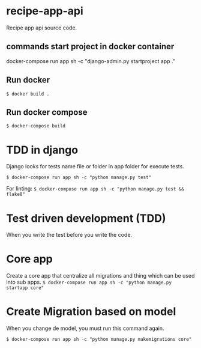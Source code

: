 # recipe-app-api

Recipe app api source code.

## commands start project in docker container

docker-compose run app sh -c "django-admin.py startproject app ."

## Run docker

`$ docker build .`

## Run docker compose

`$ docker-compose build`

# TDD in django

Django looks for tests name file or folder in app folder for execute tests.

`$ docker-compose run app sh -c "python manage.py test"`

For linting:
`$ docker-compose run app sh -c "python manage.py test && flake8"`

# Test driven development (TDD)

When you write the test before you write the code.

# Core app

Create a core app that centralize all migrations and thing which can be used into sub apps.
`$ docker-compose run app sh -c "python manage.py startapp core"`

# Create Migration based on model

When you change de model, you must run this command again.

`$ docker-compose run app sh -c "python manage.py makemigrations core"`
